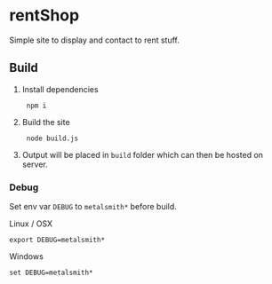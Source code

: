 # rentShop

Simple site to display and contact to rent stuff.

## Build

1. Install dependencies

        npm i

2. Build the site

        node build.js

3. Output will be placed in `build` folder which can then be hosted on server.

### Debug

Set env var `DEBUG` to `metalsmith*` before build.

Linux / OSX

    export DEBUG=metalsmith*

Windows

    set DEBUG=metalsmith*


